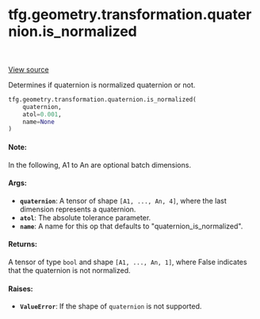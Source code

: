 <div itemscope itemtype="http://developers.google.com/ReferenceObject">
<meta itemprop="name" content="tfg.geometry.transformation.quaternion.is_normalized" />
<meta itemprop="path" content="Stable" />
</div>

# tfg.geometry.transformation.quaternion.is_normalized

<table class="tfo-notebook-buttons tfo-api" align="left">
</table>

<a target="_blank" href="https://github.com/tensorflow/graphics/blob/master/tensorflow_graphics/geometry/transformation/quaternion.py">View
source</a>

Determines if quaternion is normalized quaternion or not.

``` python
tfg.geometry.transformation.quaternion.is_normalized(
    quaternion,
    atol=0.001,
    name=None
)
```



<!-- Placeholder for "Used in" -->

#### Note:

In the following, A1 to An are optional batch dimensions.

#### Args:

* <b>`quaternion`</b>:  A tensor of shape `[A1, ..., An, 4]`, where the last dimension
  represents a quaternion.
* <b>`atol`</b>: The absolute tolerance parameter.
* <b>`name`</b>: A name for this op that defaults to "quaternion_is_normalized".


#### Returns:

A tensor of type `bool` and shape `[A1, ..., An, 1]`, where False indicates
that the quaternion is not normalized.

#### Raises:

* <b>`ValueError`</b>: If the shape of `quaternion` is not supported.